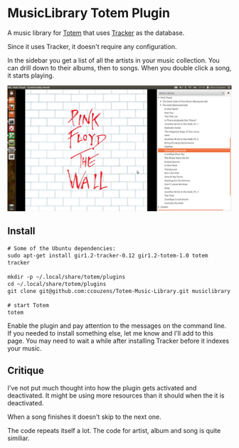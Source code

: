 MusicLibrary Totem Plugin
=========================

A music library for [Totem](http://projects.gnome.org/totem/) that uses [Tracker](http://projects.gnome.org/tracker/) as the database.

Since it uses Tracker, it doesn't require any configuration.

In the sidebar you get a list of all the artists in your music collection.
You can drill down to their albums, then to songs.
When you double click a song, it starts playing.

![screenshot](https://github.com/ccouzens/Totem-Music-Library/raw/master/Screenshot%20at%202012-02-11%2021:15:35.png "screenshot")

Install
-------

    # Some of the Ubuntu dependencies:
    sudo apt-get install gir1.2-tracker-0.12 gir1.2-totem-1.0 totem tracker

    mkdir -p ~/.local/share/totem/plugins
    cd ~/.local/share/totem/plugins
    git clone git@github.com:ccouzens/Totem-Music-Library.git musiclibrary

    # start Totem
    totem

Enable the plugin and pay attention to the messages on the command line.
If you needed to install something else, let me know and I'll add to this page.
You may need to wait a while after installing Tracker before it indexes your music.

Critique
--------

I've not put much thought into how the plugin gets activated and deactivated.
It might be using more resources than it should when the it is deactivated.

When a song finishes it doesn't skip to the next one.

The code repeats itself a lot.
The code for artist, album and song is quite similiar.
